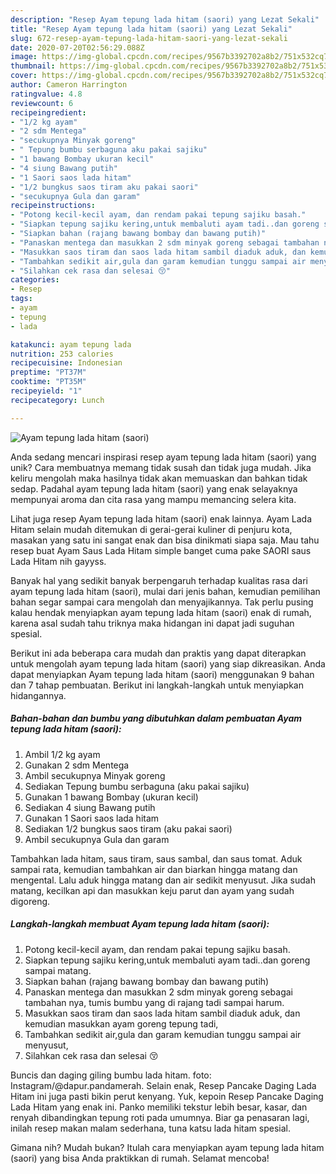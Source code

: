 ```yaml
---
description: "Resep Ayam tepung lada hitam (saori) yang Lezat Sekali"
title: "Resep Ayam tepung lada hitam (saori) yang Lezat Sekali"
slug: 672-resep-ayam-tepung-lada-hitam-saori-yang-lezat-sekali
date: 2020-07-20T02:56:29.088Z
image: https://img-global.cpcdn.com/recipes/9567b3392702a8b2/751x532cq70/ayam-tepung-lada-hitam-saori-foto-resep-utama.jpg
thumbnail: https://img-global.cpcdn.com/recipes/9567b3392702a8b2/751x532cq70/ayam-tepung-lada-hitam-saori-foto-resep-utama.jpg
cover: https://img-global.cpcdn.com/recipes/9567b3392702a8b2/751x532cq70/ayam-tepung-lada-hitam-saori-foto-resep-utama.jpg
author: Cameron Harrington
ratingvalue: 4.8
reviewcount: 6
recipeingredient:
- "1/2 kg ayam"
- "2 sdm Mentega"
- "secukupnya Minyak goreng"
- " Tepung bumbu serbaguna aku pakai sajiku"
- "1 bawang Bombay ukuran kecil"
- "4 siung Bawang putih"
- "1 Saori saos lada hitam"
- "1/2 bungkus saos tiram aku pakai saori"
- "secukupnya Gula dan garam"
recipeinstructions:
- "Potong kecil-kecil ayam, dan rendam pakai tepung sajiku basah."
- "Siapkan tepung sajiku kering,untuk membaluti ayam tadi..dan goreng sampai matang."
- "Siapkan bahan (rajang bawang bombay dan bawang putih)"
- "Panaskan mentega dan masukkan 2 sdm minyak goreng sebagai tambahan nya, tumis bumbu yang di rajang tadi sampai harum."
- "Masukkan saos tiram dan saos lada hitam sambil diaduk aduk, dan kemudian masukkan ayam goreng tepung tadi,"
- "Tambahkan sedikit air,gula dan garam kemudian tunggu sampai air menyusut,"
- "Silahkan cek rasa dan selesai 😚"
categories:
- Resep
tags:
- ayam
- tepung
- lada

katakunci: ayam tepung lada 
nutrition: 253 calories
recipecuisine: Indonesian
preptime: "PT37M"
cooktime: "PT35M"
recipeyield: "1"
recipecategory: Lunch

---
```



![Ayam tepung lada hitam (saori)](https://img-global.cpcdn.com/recipes/9567b3392702a8b2/751x532cq70/ayam-tepung-lada-hitam-saori-foto-resep-utama.jpg)

Anda sedang mencari inspirasi resep ayam tepung lada hitam (saori) yang unik? Cara membuatnya memang tidak susah dan tidak juga mudah. Jika keliru mengolah maka hasilnya tidak akan memuaskan dan bahkan tidak sedap. Padahal ayam tepung lada hitam (saori) yang enak selayaknya mempunyai aroma dan cita rasa yang mampu memancing selera kita.

Lihat juga resep Ayam tepung lada hitam (saori) enak lainnya. Ayam Lada Hitam selain mudah ditemukan di gerai-gerai kuliner di penjuru kota, masakan yang satu ini sangat enak dan bisa dinikmati siapa saja. Mau tahu resep buat Ayam Saus Lada Hitam simple banget cuma pake SAORI saus Lada Hitam nih gayyss.

Banyak hal yang sedikit banyak berpengaruh terhadap kualitas rasa dari ayam tepung lada hitam (saori), mulai dari jenis bahan, kemudian pemilihan bahan segar sampai cara mengolah dan menyajikannya. Tak perlu pusing kalau hendak menyiapkan ayam tepung lada hitam (saori) enak di rumah, karena asal sudah tahu triknya maka hidangan ini dapat jadi suguhan spesial.


Berikut ini ada beberapa cara mudah dan praktis yang dapat diterapkan untuk mengolah ayam tepung lada hitam (saori) yang siap dikreasikan. Anda dapat menyiapkan Ayam tepung lada hitam (saori) menggunakan 9 bahan dan 7 tahap pembuatan. Berikut ini langkah-langkah untuk menyiapkan hidangannya.

<!--inarticleads1-->

##### Bahan-bahan dan bumbu yang dibutuhkan dalam pembuatan Ayam tepung lada hitam (saori):

1. Ambil 1/2 kg ayam
1. Gunakan 2 sdm Mentega
1. Ambil secukupnya Minyak goreng
1. Sediakan  Tepung bumbu serbaguna (aku pakai sajiku)
1. Gunakan 1 bawang Bombay (ukuran kecil)
1. Sediakan 4 siung Bawang putih
1. Gunakan 1 Saori saos lada hitam
1. Sediakan 1/2 bungkus saos tiram (aku pakai saori)
1. Ambil secukupnya Gula dan garam


Tambahkan lada hitam, saus tiram, saus sambal, dan saus tomat. Aduk sampai rata, kemudian tambahkan air dan biarkan hingga matang dan mengental. Lalu aduk hingga matang dan air sedikit menyusut. Jika sudah matang, kecilkan api dan masukkan keju parut dan ayam yang sudah digoreng. 

<!--inarticleads2-->

##### Langkah-langkah membuat Ayam tepung lada hitam (saori):

1. Potong kecil-kecil ayam, dan rendam pakai tepung sajiku basah.
1. Siapkan tepung sajiku kering,untuk membaluti ayam tadi..dan goreng sampai matang.
1. Siapkan bahan (rajang bawang bombay dan bawang putih)
1. Panaskan mentega dan masukkan 2 sdm minyak goreng sebagai tambahan nya, tumis bumbu yang di rajang tadi sampai harum.
1. Masukkan saos tiram dan saos lada hitam sambil diaduk aduk, dan kemudian masukkan ayam goreng tepung tadi,
1. Tambahkan sedikit air,gula dan garam kemudian tunggu sampai air menyusut,
1. Silahkan cek rasa dan selesai 😚


Buncis dan daging giling bumbu lada hitam. foto: Instagram/@dapur.pandamerah. Selain enak, Resep Pancake Daging Lada Hitam ini juga pasti bikin perut kenyang. Yuk, kepoin Resep Pancake Daging Lada Hitam yang enak ini. Panko memiliki tekstur lebih besar, kasar, dan renyah dibandingkan tepung roti pada umumnya. Biar ga penasaran lagi, inilah resep makan malam sederhana, tuna katsu lada hitam spesial. 

Gimana nih? Mudah bukan? Itulah cara menyiapkan ayam tepung lada hitam (saori) yang bisa Anda praktikkan di rumah. Selamat mencoba!
